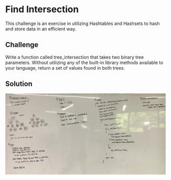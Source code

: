 # Find Intersection

This challenge is an exercise in utilizing Hashtables and Hashsets to hash and
store data in an efficient way.

## Challenge

Write a function called tree_intersection that takes two binary tree parameters.
Without utilizing any of the built-in library methods available to your language,
return a set of values found in both trees.


## Solution

![queue_with_stacks](../../assets/Find_Intersection.jpg)